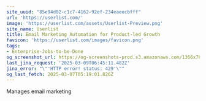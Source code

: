 ```yaml
---
site_uuid: "85e94d82-c1c7-4162-92ef-234eaeecbfff"
url: 'https://userlist.com/'
image: 'https://userlist.com/assets/Userlist-Preview.png'
site_name: Userlist
title: Email Marketing Automation for Product-led Growth
favicon: 'https://userlist.com/images/favicon.png'
tags:
- Enterprise-Jobs-to-be-Done
og_screenshot_url: https://og-screenshots-prod.s3.amazonaws.com/1366x768/80/false/74a66bc2dcaae72f2b92a34ca5b063d6d74e2a42394eb61a6ee1d3912c0d67f0.jpeg
last_jina_request: '2025-03-09T06:45:11.482Z'
jina_error: "\"'HTTP error! status: 429'\""
og_last_fetch: 2025-03-07T05:19:01.826Z
---
```



Manages email marketing
